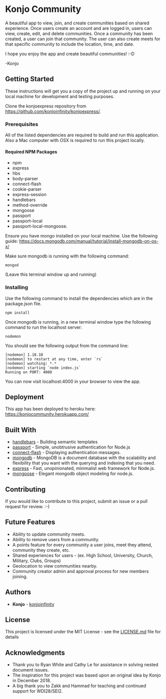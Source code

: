 # Konjo Community

A beautiful app to view, join, and create communities based on shared experience. Once users create an account and are logged in, users can view, create, edit, and delete communities. Once a community has been created, a user can join that community. The user can also create meets for that specific community to include the location, time, and date.

I hope you enjoy the app and create beautiful communities! :-D

-Konjo

## Getting Started

These instructions will get you a copy of the project up and running on your local machine for development and testing purposes.

Clone the konjoexpress repository from https://github.com/konjoinfinity/konjoexpress/.

### Prerequisites

All of the listed dependencies are required to build and run this application. Also a Mac computer with OSX is required to run this project locally.

#### Required NPM Packages

- npm
- express
- hbs
- body-parser
- connect-flash
- cookie-parser
- express-session
- handlebars
- method-override
- mongoose
- passport
- passport-local
- passport-local-mongoose.

Ensure you have mongo installed on your local machine. Use the following guide: https://docs.mongodb.com/manual/tutorial/install-mongodb-on-os-x/

Make sure mongodb is running with the following command:

```
mongod
```

(Leave this terminal window up and running)

### Installing

Use the following command to install the dependencies which are in the package.json file.

```
npm install
```

Once mongodb is running, in a new terminal window type the following command to run the localhost server:

```
nodemon
```

You should see the following output from the command line:

```
[nodemon] 1.18.10
[nodemon] to restart at any time, enter `rs`
[nodemon] watching: *.*
[nodemon] starting `node index.js`
Running on PORT: 4000
```

You can now visit localhost:4000 in your browser to view the app.

## Deployment

This app has been deployed to heroku here: https://konjocommunity.herokuapp.com/

## Built With

- [handlebars](https://handlebarsjs.com) - Building semantic templates
- [passport](http://www.passportjs.org) - Simple, unobtrusive authentication for Node.js
- [connect-flash](https://github.com/jaredhanson/connect-flash) - Displaying authentication messages.
- [mongodb](https://www.mongodb.com/) - MongoDB is a document database with the scalability and flexibility that you want with the querying and indexing that you need.
- [express](https://expressjs.com/) - Fast, unopinionated, minimalist web framework for Node.js.
- [mongoose](https://mongoosejs.com/) - Elegant mongodb object modeling for node.js.

## Contributing

If you would like to contribute to this project, submit an issue or a pull request for review. :-)

## Future Features

- Ability to update community meets.
- Ability to remove users from a community.
- A points feature for every community a user joins, meet they attend, community they create, etc.
- Shared experiences for users - (ex. High School, University, Church, Military, Clubs, Groups)
- Geolocation to view communities nearby.
- Community creator admin and approval process for new members joining.

## Authors

- **Konjo** - [konjoinfinity](https://github.com/konjoinfinity)

## License

This project is licensed under the MIT License - see the [LICENSE.md](LICENSE.md) file for details

## Acknowledgments

- Thank you to Ryan White and Cathy Le for assistance in solving nested document issues.
- The inspiration for this project was based upon an original idea by Konjo in December 2018.
- A big thank you to Zakk and Hammad for teaching and continued support for WDI28/SEI2.
